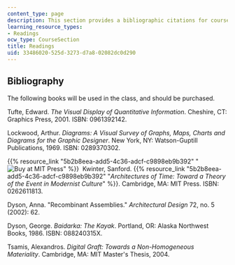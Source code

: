 ```yaml
---
content_type: page
description: This section provides a bibliographic citations for course readings.
learning_resource_types:
- Readings
ocw_type: CourseSection
title: Readings
uid: 33486020-525d-3273-d7a8-02082dc0d290
---
```


Bibliography
------------

The following books will be used in the class, and should be purchased.

Tufte, Edward. _The Visual Display of Quantitative Information_. Cheshire, CT: Graphics Press, 2001. ISBN: 0961392142.

Lockwood, Arthur. _Diagrams: A Visual Survey of Graphs, Maps, Charts and Diagrams for the Graphic Designer_. New York, NY: Watson-Guptill Publications, 1969. ISBN: 0289370302.

{{% resource_link "5b2b8eea-add5-4c36-adcf-c9898eb9b392" "![Buy at MIT Press](/images/mp_logo.gif)" %}}  Kwinter, Sanford. {{% resource_link "5b2b8eea-add5-4c36-adcf-c9898eb9b392" "_Architectures of Time: Toward a Theory of the Event in Modernist Culture_" %}}. Cambridge, MA: MIT Press. ISBN: 0262611813.

Dyson, Anna. "Recombinant Assemblies." _Architectural Design_ 72, no. 5 (2002): 62.

Dyson, George. _Baidarka: The Kayak_. Portland, OR: Alaska Northwest Books, 1986. ISBN: 088240315X.

Tsamis, Alexandros. _Digital Graft: Towards a Non-Homogeneous Materiality_. Cambridge, MA: MIT Master's Thesis, 2004.